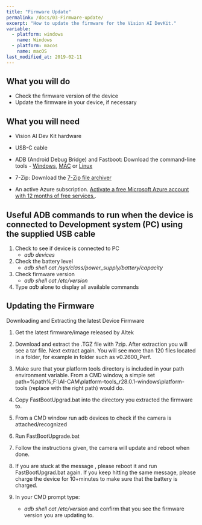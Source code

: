 ```yaml
---
title: "Firmware Update"
permalink: /docs/03-Firmware-update/
excerpt: "How to update the firmware for the Vision AI DevKit."
variable:
  - platform: windows
    name: Windows
  - platform: macos
    name: macOS
last_modified_at: 2019-02-11
---
```


## What you will do
* Check the firmware version of the device
* Update the firmware in your device, if necessary

## What you will need
* Vision AI Dev Kit hardware
* USB-C cable
* ADB (Android Debug Bridge) and Fastboot: Download the command-line tools - [Windows](https://dl.google.com/android/repository/platform-tools-latest-windows.zip), [MAC](https://dl.google.com/android/repository/platform-tools-latest-darwin.zip) or [Linux](https://dl.google.com/android/repository/platform-tools-latest-linux.zip)
* 7-Zip: Download the [7-Zip file archiver](https://www.7-zip.org/)

* An active Azure subscription. [Activate a free Microsoft Azure account with 12 months of free services.](https://azure.microsoft.com/en-us/free/).

## Useful ADB commands to run when the device is connected to Development system (PC) using the supplied USB cable
1.	Check to see if device is connected to PC
    * _adb devices_
2.	Check the battery level
    * _adb shell cat /sys/class/power_supply/battery/capacity_
3.	Check firmware version
    * _adb shell cat /etc/version_
4.	Type _adb_ alone to display all available commands

## Updating the Firmware

Downloading and Extracting the latest Device Firmware

1.  Get the latest firmware/image released by Altek

2.  Download and extract the .TGZ file with 7zip. After extraction you will see a tar file. Next extract again. You will see more than 120 files located in a folder, for example in folder such as v0.2600_Perf.

3.  Make sure that your platform tools directory is included in your path environment variable. From a CMD window, a simple set path=%path%;F:\AI-CAM\platform-tools_r28.0.1-windows\platform-tools (replace with the right path) would do.

4.  Copy FastBootUpgrad.bat into the directory you extracted the firmware to.

5.  From a CMD window run adb devices to check if the camera is attached/recognized

6.  Run FastBootUpgrade.bat

7.  Follow the instructions given, the camera will update and reboot when done.

8.  If you are stuck at the message <waiting for device>, please reboot it and run FastBootUpgrad.bat again. If you keep hitting the same message, please charge the device for 10+minutes to make sure that the battery is charged.

9.  In your CMD prompt type:

    * _adb shell cat /etc/version_ and confirm that you see the firmware version you are updating to.



